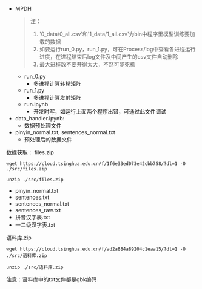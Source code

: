 + MPDH
    >注：
    >1. '0_data/0_all.csv'和'1_data/1_all.csv'为bin中程序里模型训练要加载的数据
    >2. 如要运行run_0.py，run_1.py，可在Process/log中查看各进程运行进度，在进程结束后log文件及中间产生的csv文件自动删除
    >3. 最大进程数不要开得太大，不然可能死机
  + run_0.py 
    + 多进程计算转移矩阵
  + run_1.py 
    + 多进程计算发射矩阵
  + run.ipynb 
    + 开发时写，如运行上面两个程序出错，可通过此文件调试
+ data_handler.ipynb:
  + 数据预处理文件
+ pinyin_normal.txt, sentences_normal.txt
  + 预处理后的数据文件

数据获取：
files.zip

`wget https://cloud.tsinghua.edu.cn/f/1f6e33ed073e42cbb758/?dl=1 -O ./src/files.zip`

`unzip ./src/files.zip`

+ pinyin_normal.txt
+ sentences.txt
+ sentences_normal.txt
+ sentences_raw.txt
+ 拼音汉字表.txt
+ 一二级汉字表.txt

语料库.zip

`wget https://cloud.tsinghua.edu.cn/f/ad2a884a89204c1eaa15/?dl=1 -O ./src/语料库.zip`

`unzip ./src/语料库.zip`

注意：语料库中的txt文件都是gbk编码
